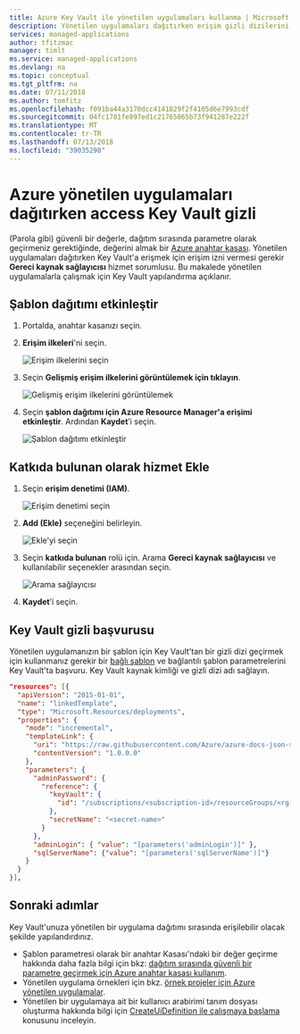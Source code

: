 ```yaml
---
title: Azure Key Vault ile yönetilen uygulamaları kullanma | Microsoft Docs
description: Yönetilen uygulamaları dağıtırken erişim gizli dizilerini Azure Key Vault'ta kullanma işlemini gösterir
services: managed-applications
author: tfitzmac
manager: timlt
ms.service: managed-applications
ms.devlang: na
ms.topic: conceptual
ms.tgt_pltfrm: na
ms.date: 07/11/2018
ms.author: tomfitz
ms.openlocfilehash: f091ba44a3170dcc4141829f2f4105d6e7993cdf
ms.sourcegitcommit: 04fc1781fe897ed1c21765865b73f941287e222f
ms.translationtype: MT
ms.contentlocale: tr-TR
ms.lasthandoff: 07/13/2018
ms.locfileid: "39035298"
---
```

# <a name="access-key-vault-secret-when-deploying-azure-managed-applications"></a>Azure yönetilen uygulamaları dağıtırken access Key Vault gizli

(Parola gibi) güvenli bir değerle, dağıtım sırasında parametre olarak geçirmeniz gerektiğinde, değerini almak bir [Azure anahtar kasası](../key-vault/key-vault-whatis.md). Yönetilen uygulamaları dağıtırken Key Vault'a erişmek için erişim izni vermesi gerekir **Gereci kaynak sağlayıcısı** hizmet sorumlusu. Bu makalede yönetilen uygulamalarla çalışmak için Key Vault yapılandırma açıklanır.

## <a name="enable-template-deployment"></a>Şablon dağıtımı etkinleştir

1. Portalda, anahtar kasanızı seçin.

1. **Erişim ilkeleri**'ni seçin.   

   ![Erişim ilkelerini seçin](./media/key-vault-access/select-access-policies.png)

1. Seçin **Gelişmiş erişim ilkelerini görüntülemek için tıklayın**.

   ![Gelişmiş erişim ilkelerini görüntülemek](./media/key-vault-access/advanced.png)

1. Seçin **şablon dağıtımı için Azure Resource Manager'a erişimi etkinleştir**. Ardından **Kaydet**’i seçin.

   ![Şablon dağıtımı etkinleştir](./media/key-vault-access/enable-template.png)

## <a name="add-service-as-contributor"></a>Katkıda bulunan olarak hizmet Ekle

1. Seçin **erişim denetimi (IAM)**.

   ![Erişim denetimi seçin](./media/key-vault-access/access-control.png)

1. **Add (Ekle)** seçeneğini belirleyin.

   ![Ekle'yi seçin](./media/key-vault-access/add-access-control.png)

1. Seçin **katkıda bulunan** rolü için. Arama **Gereci kaynak sağlayıcısı** ve kullanılabilir seçenekler arasından seçin.

   ![Arama sağlayıcısı](./media/key-vault-access/search-provider.png)

1. **Kaydet**’i seçin.

## <a name="reference-key-vault-secret"></a>Key Vault gizli başvurusu

Yönetilen uygulamanızın bir şablon için Key Vault'tan bir gizli dizi geçirmek için kullanmanız gerekir bir [bağlı şablon](../azure-resource-manager/resource-group-linked-templates.md) ve bağlantılı şablon parametrelerini Key Vault'ta başvuru. Key Vault kaynak kimliği ve gizli dizi adı sağlayın.

```json
"resources": [{
  "apiVersion": "2015-01-01",
  "name": "linkedTemplate",
  "type": "Microsoft.Resources/deployments",
  "properties": {
    "mode": "incremental",
    "templateLink": {
      "uri": "https://raw.githubusercontent.com/Azure/azure-docs-json-samples/master/azure-resource-manager/keyvaultparameter/sqlserver.json",
      "contentVersion": "1.0.0.0"
    },
    "parameters": {
      "adminPassword": {
        "reference": {
          "keyVault": {
            "id": "/subscriptions/<subscription-id>/resourceGroups/<rg-name>/providers/Microsoft.KeyVault/vaults/<key-vault-name>"
          },
          "secretName": "<secret-name>"
        }
      },
      "adminLogin": { "value": "[parameters('adminLogin')]" },
      "sqlServerName": {"value": "[parameters('sqlServerName')]"}
    }
  }
}],
```

## <a name="next-steps"></a>Sonraki adımlar

Key Vault'unuza yönetilen bir uygulama dağıtımı sırasında erişilebilir olacak şekilde yapılandırdınız.

* Şablon parametresi olarak bir anahtar Kasası'ndaki bir değer geçirme hakkında daha fazla bilgi için bkz: [dağıtım sırasında güvenli bir parametre geçirmek için Azure anahtar kasası kullanım](../azure-resource-manager/resource-manager-keyvault-parameter.md).
* Yönetilen uygulama örnekleri için bkz. [örnek projeler için Azure yönetilen uygulamalar](sample-projects.md).
* Yönetilen bir uygulamaya ait bir kullanıcı arabirimi tanım dosyası oluşturma hakkında bilgi için [CreateUiDefinition ile çalışmaya başlama](create-uidefinition-overview.md) konusunu inceleyin.
